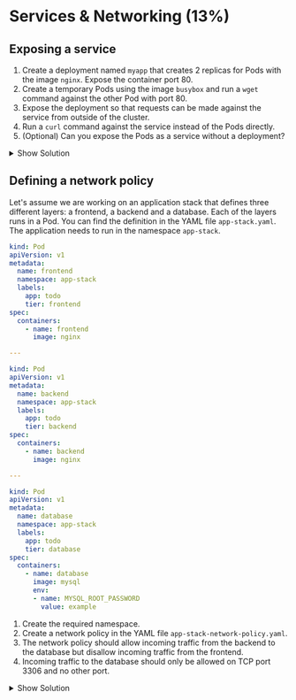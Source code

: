 # Services & Networking (13%)

## Exposing a service

1. Create a deployment named `myapp` that creates 2 replicas for Pods with the image `nginx`. Expose the container port 80.
2. Create a temporary Pods using the image `busybox` and run a `wget` command against the other Pod with port 80.
3. Expose the deployment so that requests can be made against the service from outside of the cluster.
4. Run a `curl` command against the service instead of the Pods directly.
5. (Optional) Can you expose the Pods as a service without a deployment?

<details><summary>Show Solution</summary>
<p>

Create a deployment with 2 replicas first. You should end up with one deployment and two Pods.

```bash
$ kubectl run myapp --image=nginx --restart=Always --replicas=2 --port=80
deployment.apps/myapp created
$ kubectl get deployments,pods
NAME                          DESIRED   CURRENT   UP-TO-DATE   AVAILABLE   AGE
deployment.extensions/myapp   2         2         2            2           59s

NAME                         READY   STATUS    RESTARTS   AGE
pod/myapp-7bc568bfdd-972wg   1/1     Running   0          59s
pod/myapp-7bc568bfdd-l5nmz   1/1     Running   0          59s
```

You can retrieve the IP addresses for each Pod with the `-o wide` option.

```bash
$ kubectl get pods -o wide
NAME                     READY   STATUS    RESTARTS   AGE   IP               NODE
myapp-7bc568bfdd-972wg   1/1     Running   0          2m    192.168.60.136   docker-for-desktop
myapp-7bc568bfdd-l5nmz   1/1     Running   0          2m    192.168.60.135   docker-for-desktop
$ kubectl run tmp --image=busybox --restart=Never -it --rm -- wget -O- 192.168.60.136:80
Connecting to 192.168.60.136:80 (192.168.60.136:80)
<!DOCTYPE html>
<html>
<head>
<title>Welcome to nginx!</title>
<style>
    body {
        width: 35em;
        margin: 0 auto;
        font-family: Tahoma, Verdana, Arial, sans-serif;
    }
</style>
</head>
<body>
<h1>Welcome to nginx!</h1>
<p>If you see this page, the nginx web server is successfully installed and
working. Further configuration is required.</p>

<p>For online documentation and support please refer to
<a href="http://nginx.org/">nginx.org</a>.<br/>
Commercial support is available at
<a href="http://nginx.com/">nginx.com</a>.</p>

<p><em>Thank you for using nginx.</em></p>
</body>
</html>
-                    100% |********************************|   612  0:00:00 ETA
pod "tmp" deleted
```

Expose the service with the type `NodePort` and the target port 80. Determine the cluster IP (or localhost if you use Kubernetes for Docker Desktop) and use it for the `curl` command.

``` bash
$ kubectl expose deploy myapp --type=NodePort --target-port=80
service/myapp exposed
$ kubectl get services
NAME         TYPE        CLUSTER-IP      EXTERNAL-IP   PORT(S)        AGE
myapp        NodePort    10.106.149.12   <none>        80:31837/TCP   49s
$ curl localhost:31837
<!DOCTYPE html>
<html>
<head>
<title>Welcome to nginx!</title>
<style>
    body {
        width: 35em;
        margin: 0 auto;
        font-family: Tahoma, Verdana, Arial, sans-serif;
    }
</style>
</head>
<body>
<h1>Welcome to nginx!</h1>
<p>If you see this page, the nginx web server is successfully installed and
working. Further configuration is required.</p>

<p>For online documentation and support please refer to
<a href="http://nginx.org/">nginx.org</a>.<br/>
Commercial support is available at
<a href="http://nginx.com/">nginx.com</a>.</p>

<p><em>Thank you for using nginx.</em></p>
</body>
</html>
```

</p>
</details>

## Defining a network policy

Let's assume we are working on an application stack that defines three different layers: a frontend, a backend and a database. Each of the layers runs in a Pod. You can find the definition in the YAML file `app-stack.yaml`. The application needs to run in the namespace `app-stack`.

```yaml
kind: Pod
apiVersion: v1
metadata:
  name: frontend
  namespace: app-stack
  labels:
    app: todo
    tier: frontend
spec:
  containers:
    - name: frontend
      image: nginx

---

kind: Pod
apiVersion: v1
metadata:
  name: backend
  namespace: app-stack
  labels:
    app: todo
    tier: backend
spec:
  containers:
    - name: backend
      image: nginx

---

kind: Pod
apiVersion: v1
metadata:
  name: database
  namespace: app-stack
  labels:
    app: todo
    tier: database
spec:
  containers:
    - name: database
      image: mysql
      env:
      - name: MYSQL_ROOT_PASSWORD
        value: example
```

1. Create the required namespace.
2. Create a network policy in the YAML file `app-stack-network-policy.yaml`.
3. The network policy should allow incoming traffic from the backend to the database but disallow incoming traffic from the frontend.
4. Incoming traffic to the database should only be allowed on TCP port 3306 and no other port.

<details><summary>Show Solution</summary>
<p>

```
$ kubectl create namespace app-stack
namespace/app-stack created
$ kubectl create -f app-stack.yaml
pod/frontend created
pod/backend created
pod/database created
```

```yaml
apiVersion: networking.k8s.io/v1
kind: NetworkPolicy
metadata:
  name: app-stack-network-policy
  namespace: app-stack
spec:
  podSelector:
    matchLabels:
      app: todo
      tier: database
  policyTypes:
  - Ingress
  - Egress
  ingress:
  - from:
    - podSelector:
        matchLabels:
          app: todo
          tier: backend
    ports:
    - protocol: TCP
      port: 3306
```

</p>
</details>